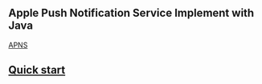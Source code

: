 

Apple Push Notification Service Implement with Java
---

[APNS](https://developer.apple.com/library/ios/documentation/NetworkingInternet/Conceptual/RemoteNotificationsPG/Chapters/ApplePushService.html)

[Quick start](https://github.com/teaey/apns4j/wiki)
---



